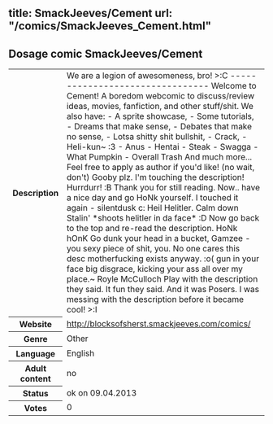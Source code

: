 title: SmackJeeves/Cement
url: "/comics/SmackJeeves_Cement.html"
---
Dosage comic SmackJeeves/Cement
-----------------------------------------

<table class="comicinfo">
<tr>
<th>Description</th><td>We are a legion of awesomeness, bro! &gt;:C -------------------------------- Welcome to Cement! A boredom webcomic to discuss/review ideas, movies, fanfiction, and other stuff/shit. We also have: - A sprite showcase, - Some tutorials, - Dreams that make sense, - Debates that make no sense, - Lotsa shitty shit bullshit, - Crack, - Heli-kun~ :3 - Anus - Hentai - Steak - Swagga - What Pumpkin - Overall Trash And much more... Feel free to apply as author if you'd like! (no wait, don't) Gooby plz. I'm touching the description! Hurrdurr! :B Thank you for still reading. Now.. have a nice day and go HoNk yourself. I touched it again - silentdusk c: Heil Helitler. Calm down Stalin' *shoots helitler in da face* :D Now go back to the top and re-read the description. HoNk hOnK Go dunk your head in a bucket, Gamzee - you sexy piece of shit, you. No one cares this desc motherfucking exists anyway. :o( gun in your face big disgrace, kicking your ass all over my place.~ Royle McCulloch Play with the description they said. It fun they said. And it was Posers. I was messing with the description before it became cool! &gt;:I</td>
</tr>
<tr>
<th>Website</th><td><a href="http://blocksofsherst.smackjeeves.com/comics/">http://blocksofsherst.smackjeeves.com/comics/</a></td>
</tr>
<tr>
<th>Genre</th><td>Other</td>
</tr>
<tr>
<th>Language</th><td>English</td>
</tr>
<tr>
<th>Adult content</th><td>no</td>
</tr>
<tr>
<th>Status</th><td>ok on 09.04.2013</td>
</tr>
<tr>
<th>Votes</th><td>0</div></td>
</tr>
</table>
